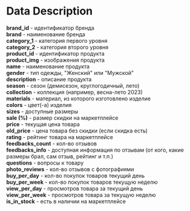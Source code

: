 # Data Description

**brand_id** - идентификатор бренда  
**brand** - наименование бренда  
**category_1** - категория первого уровня  
**category_2** - категория второго уровня  
**product_id** - идентификатор продукта  
**product_img** - изображения продукта  
**name** - наименование продукта  
**gender** - тип одежды, "Женский" или "Мужской"  
**description** - описание продукта   
**season** - сезон (демисезон, круглогодичный, лето)   
**collection** - коллекция (например, весна-лето 2023)  
**materials** - материал, из которого изготовлено изделие  
**colors** - цвет(-а) изделия   
**sizes** - доступные размеры   
**sale (%)** - размер скидки на маркетплейсе  
**price** - текущая цена товара  
**old_price** - цена товара без скидки (если скидка есть)   
**rating** - рейтинг товара на маркетплейсе    
**feedbacks_count** - кол-во отзывов  
**feedbacks_info** - доступная информация по отзывам (от кого, какие размеры брал, сам отзыв, рейтинг и т.п.)  
**questions** - вопросы к товару   
**photo_reviews** - кол-во отзывов с фотографиями  
**buy_per_day** - кол-во покупок товаров текущий день  
**buy_per_week** - кол-во покупок товаров текущую неделю  
**view_per_day** - просмотров товара за текущий день  
**view_per_week** - просмотров товара за текущую неделю   
**is_in_stock** - есть в наличии на маркетплейсе   